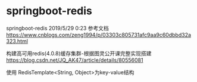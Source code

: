 # springboot-redis
springboot-redis
2019/5/29 0:23
参考文档
https://www.cnblogs.com/zeng1994/p/03303c805731afc9aa9c60dbbd32a323.html

构建高可用redis(4.0.8)缓存集群-根据图灵公开课完整实现搭建
https://blog.csdn.net/JQ_AK47/article/details/80556081

 使用 RedisTemplate<String, Object>为key-value结构
